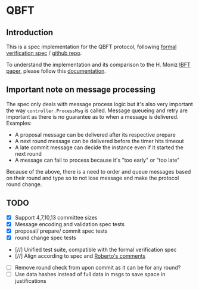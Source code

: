
# QBFT

## Introduction
This is a spec implementation for the QBFT protocol, following [formal verification spec](https://entethalliance.github.io/client-spec/qbft_spec.html#dfn-qbftspecification) / [github repo](https://github.com/ConsenSys/qbft-formal-spec-and-verification).

To understand the implementation and its comparison to the H. Moniz [IBFT paper](https://arxiv.org/pdf/2002.03613.pdf), please follow this [documentation](docs/README.md).

## Important note on message processing
The spec only deals with message process logic but it's also very important the way `controller.ProcessMsg` is called.
Message queueing and retry are important as there is no guarantee as to when a message is delivered.
Examples:
* A proposal message can be delivered after its respective prepare
* A next round message can be delivered before the timer hits timeout
* A late commit message can decide the instance even if it started the next round
* A message can fail to process because it's "too early" or "too late"

Because of the above, there is a need to order and queue messages based on their round and type so to not lose message and make the protocol round change.


## TODO
- [X] Support 4,7,10,13 committee sizes
- [X] Message encoding and validation spec tests
- [X] proposal/ prepare/ commit spec tests
- [X] round change spec tests
- [//] Unified test suite, compatible with the formal verification spec
- [//] Align according to spec and [Roberto's comments](./roberto_comments)
- [ ] Remove round check from upon commit as it can be for any round?
- [ ] Use data hashes instead of full data in msgs to save space in justifications